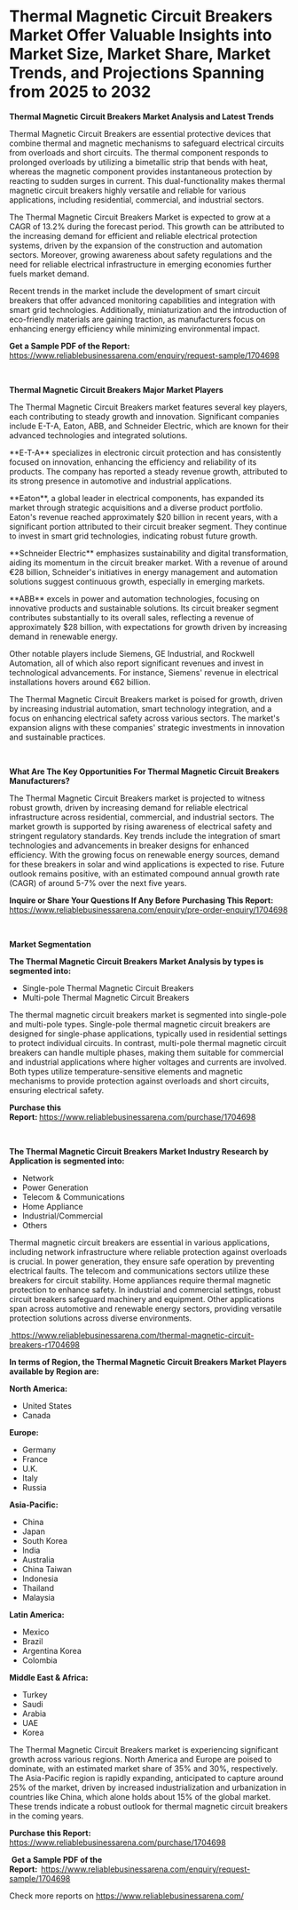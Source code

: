 <p><h1>Thermal Magnetic Circuit Breakers Market Offer Valuable Insights into Market Size, Market Share, Market Trends, and Projections Spanning from 2025 to 2032</h1></p><p><strong>Thermal Magnetic Circuit Breakers Market Analysis and Latest Trends</strong></p>
<p><p>Thermal Magnetic Circuit Breakers are essential protective devices that combine thermal and magnetic mechanisms to safeguard electrical circuits from overloads and short circuits. The thermal component responds to prolonged overloads by utilizing a bimetallic strip that bends with heat, whereas the magnetic component provides instantaneous protection by reacting to sudden surges in current. This dual-functionality makes thermal magnetic circuit breakers highly versatile and reliable for various applications, including residential, commercial, and industrial sectors.</p><p>The Thermal Magnetic Circuit Breakers Market is expected to grow at a CAGR of 13.2% during the forecast period. This growth can be attributed to the increasing demand for efficient and reliable electrical protection systems, driven by the expansion of the construction and automation sectors. Moreover, growing awareness about safety regulations and the need for reliable electrical infrastructure in emerging economies further fuels market demand. </p><p>Recent trends in the market include the development of smart circuit breakers that offer advanced monitoring capabilities and integration with smart grid technologies. Additionally, miniaturization and the introduction of eco-friendly materials are gaining traction, as manufacturers focus on enhancing energy efficiency while minimizing environmental impact.</p></p>
<p><strong>Get a Sample PDF of the Report:&nbsp;</strong> <a href="https://www.reliablebusinessarena.com/enquiry/request-sample/1704698?utm_campaign=3261&utm_medium=2&utm_source=Github&utm_content=ia&utm_term=06042025&utm_id=thermal-magnetic-circuit-breakers">https://www.reliablebusinessarena.com/enquiry/request-sample/1704698</a></p>
<p>&nbsp;</p>
<p><strong>Thermal Magnetic Circuit Breakers Major Market Players</strong></p>
<p><p>The Thermal Magnetic Circuit Breakers market features several key players, each contributing to steady growth and innovation. Significant companies include E-T-A, Eaton, ABB, and Schneider Electric, which are known for their advanced technologies and integrated solutions.</p><p>**E-T-A** specializes in electronic circuit protection and has consistently focused on innovation, enhancing the efficiency and reliability of its products. The company has reported a steady revenue growth, attributed to its strong presence in automotive and industrial applications.</p><p>**Eaton**, a global leader in electrical components, has expanded its market through strategic acquisitions and a diverse product portfolio. Eaton's revenue reached approximately $20 billion in recent years, with a significant portion attributed to their circuit breaker segment. They continue to invest in smart grid technologies, indicating robust future growth.</p><p>**Schneider Electric** emphasizes sustainability and digital transformation, aiding its momentum in the circuit breaker market. With a revenue of around €28 billion, Schneider's initiatives in energy management and automation solutions suggest continuous growth, especially in emerging markets.</p><p>**ABB** excels in power and automation technologies, focusing on innovative products and sustainable solutions. Its circuit breaker segment contributes substantially to its overall sales, reflecting a revenue of approximately $28 billion, with expectations for growth driven by increasing demand in renewable energy.</p><p>Other notable players include Siemens, GE Industrial, and Rockwell Automation, all of which also report significant revenues and invest in technological advancements. For instance, Siemens' revenue in electrical installations hovers around €62 billion.</p><p>The Thermal Magnetic Circuit Breakers market is poised for growth, driven by increasing industrial automation, smart technology integration, and a focus on enhancing electrical safety across various sectors. The market's expansion aligns with these companies' strategic investments in innovation and sustainable practices.</p></p>
<p>&nbsp;</p>
<p><strong>What Are The Key Opportunities For Thermal Magnetic Circuit Breakers Manufacturers?</strong></p>
<p><p>The Thermal Magnetic Circuit Breakers market is projected to witness robust growth, driven by increasing demand for reliable electrical infrastructure across residential, commercial, and industrial sectors. The market growth is supported by rising awareness of electrical safety and stringent regulatory standards. Key trends include the integration of smart technologies and advancements in breaker designs for enhanced efficiency. With the growing focus on renewable energy sources, demand for these breakers in solar and wind applications is expected to rise. Future outlook remains positive, with an estimated compound annual growth rate (CAGR) of around 5-7% over the next five years.</p></p>
<p><strong>Inquire or Share Your Questions If Any Before Purchasing This Report:</strong> <a href="https://www.reliablebusinessarena.com/enquiry/pre-order-enquiry/1704698?utm_campaign=3261&utm_medium=2&utm_source=Github&utm_content=ia&utm_term=06042025&utm_id=thermal-magnetic-circuit-breakers">https://www.reliablebusinessarena.com/enquiry/pre-order-enquiry/1704698</a></p>
<p>&nbsp;</p>
<p><strong>Market Segmentation</strong></p>
<p><strong>The Thermal Magnetic Circuit Breakers Market Analysis by types is segmented into:</strong></p>
<p><ul><li>Single-pole Thermal Magnetic Circuit Breakers</li><li>Multi-pole Thermal Magnetic Circuit Breakers</li></ul></p>
<p><p>The thermal magnetic circuit breakers market is segmented into single-pole and multi-pole types. Single-pole thermal magnetic circuit breakers are designed for single-phase applications, typically used in residential settings to protect individual circuits. In contrast, multi-pole thermal magnetic circuit breakers can handle multiple phases, making them suitable for commercial and industrial applications where higher voltages and currents are involved. Both types utilize temperature-sensitive elements and magnetic mechanisms to provide protection against overloads and short circuits, ensuring electrical safety.</p></p>
<p><strong>Purchase this Report:&nbsp;</strong><a href="https://www.reliablebusinessarena.com/purchase/1704698?utm_campaign=3261&utm_medium=2&utm_source=Github&utm_content=ia&utm_term=06042025&utm_id=thermal-magnetic-circuit-breakers">https://www.reliablebusinessarena.com/purchase/1704698</a></p>
<p>&nbsp;</p>
<p><strong>The Thermal Magnetic Circuit Breakers Market Industry Research by Application is segmented into:</strong></p>
<p><ul><li>Network</li><li>Power Generation</li><li>Telecom & Communications</li><li>Home Appliance</li><li>Industrial/Commercial</li><li>Others</li></ul></p>
<p><p>Thermal magnetic circuit breakers are essential in various applications, including network infrastructure where reliable protection against overloads is crucial. In power generation, they ensure safe operation by preventing electrical faults. The telecom and communications sectors utilize these breakers for circuit stability. Home appliances require thermal magnetic protection to enhance safety. In industrial and commercial settings, robust circuit breakers safeguard machinery and equipment. Other applications span across automotive and renewable energy sectors, providing versatile protection solutions across diverse environments.</p></p>
<p><a href="https://www.reliablebusinessarena.com/thermal-magnetic-circuit-breakers-r1704698?utm_campaign=3261&utm_medium=2&utm_source=Github&utm_content=ia&utm_term=06042025&utm_id=thermal-magnetic-circuit-breakers">&nbsp;https://www.reliablebusinessarena.com/thermal-magnetic-circuit-breakers-r1704698</a></p>
<p><strong>In terms of Region, the Thermal Magnetic Circuit Breakers Market Players available by Region are:</strong></p>
<p>
    <p> <strong> North America: </strong>
        <ul>
            <li>United States</li>
            <li>Canada</li>
        </ul>
        </p> 
    <p> <strong> Europe: </strong>
        <ul>
            <li>Germany</li>
            <li>France</li>
            <li>U.K.</li>
            <li>Italy</li>
            <li>Russia</li>
        </ul>
        </p> 
    <p> <strong> Asia-Pacific: </strong>
        <ul>
            <li>China</li>
            <li>Japan</li>
            <li>South Korea</li>
            <li>India</li>
            <li>Australia</li>
            <li>China Taiwan</li>
            <li>Indonesia</li>
            <li>Thailand</li>
            <li>Malaysia</li>
        </ul>
        </p> 
    <p> <strong> Latin America: </strong>
        <ul>
            <li>Mexico</li>
            <li>Brazil</li>
            <li>Argentina Korea</li>
            <li>Colombia</li>
        </ul>
        </p> 
    <p> <strong> Middle East & Africa: </strong>
        <ul>
            <li>Turkey</li>
            <li>Saudi</li>
            <li>Arabia</li>
            <li>UAE</li>
            <li>Korea</li>
        </ul>
    </p>
    </p>
<p><p>The Thermal Magnetic Circuit Breakers market is experiencing significant growth across various regions. North America and Europe are poised to dominate, with an estimated market share of 35% and 30%, respectively. The Asia-Pacific region is rapidly expanding, anticipated to capture around 25% of the market, driven by increased industrialization and urbanization in countries like China, which alone holds about 15% of the global market. These trends indicate a robust outlook for thermal magnetic circuit breakers in the coming years.</p></p>
<p><strong>Purchase this Report: </strong><a href="https://www.reliablebusinessarena.com/purchase/1704698?utm_campaign=3261&utm_medium=2&utm_source=Github&utm_content=ia&utm_term=06042025&utm_id=thermal-magnetic-circuit-breakers">https://www.reliablebusinessarena.com/purchase/1704698</a></p>
<p>&nbsp;<strong>Get a Sample PDF of the Report:&nbsp;&nbsp;</strong><a href="https://www.reliablebusinessarena.com/enquiry/request-sample/1704698?utm_campaign=3261&utm_medium=2&utm_source=Github&utm_content=ia&utm_term=06042025&utm_id=thermal-magnetic-circuit-breakers">https://www.reliablebusinessarena.com/enquiry/request-sample/1704698</a></p>
<p><strong></strong></p>
<p>Check more reports on <a href="https://www.reliablebusinessarena.com/?utm_campaign=3261&utm_medium=2&utm_source=Github&utm_content=ia&utm_term=06042025&utm_id=thermal-magnetic-circuit-breakers">https://www.reliablebusinessarena.com/</a></p>